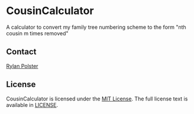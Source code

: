 # CousinCalculator

A calculator to convert my family tree numbering scheme to the form "nth cousin m times removed"

## Contact

[Rylan Polster](mailto:rslpolster@gmail.com)

## License

CousinCalculator is licensed under the [MIT License](https://en.wikipedia.org/wiki/MIT_License).
The full license text is available in [LICENSE](https://github.com/Rylan12/CousinCalculator/blob/main/LICENSE).
